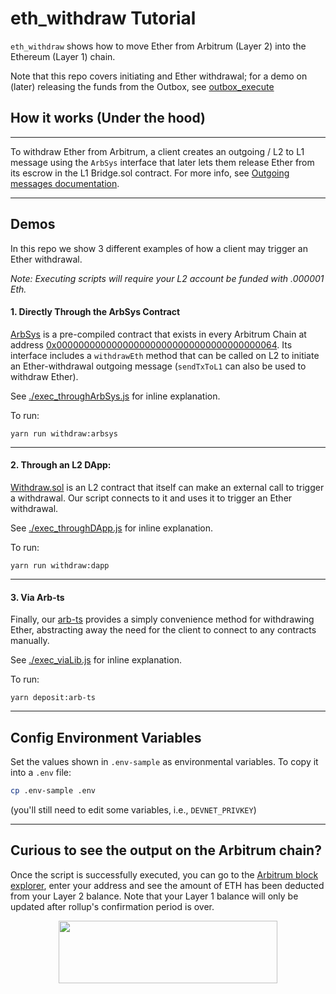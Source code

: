 # eth_withdraw Tutorial

`eth_withdraw` shows how to move Ether from Arbitrum (Layer 2) into the Ethereum (Layer 1) chain.

Note that this repo covers initiating and Ether withdrawal; for a demo on (later) releasing the funds from the Outbox, see [outbox_execute](../outbox-execute/README.md)

## How it works (Under the hood)

---

To withdraw Ether from Arbitrum, a client creates an outgoing / L2 to L1 message using the `ArbSys` interface that later lets them release Ether from its escrow in the L1 Bridge.sol contract. For more info, see [Outgoing messages documentation](https://developer.offchainlabs.com/docs/l1_l2_messages#l2-to-l1-messages-lifecycle).

---

## Demos

In this repo we show 3 different examples of how a client may trigger an Ether withdrawal.

_Note: Executing scripts will require your L2 account be funded with .000001 Eth._

#### **1. Directly Through the ArbSys Contract**

[ArbSys](https://developer.offchainlabs.com/docs/arbsys) is a pre-compiled contract that exists in every Arbitrum Chain at address [0x0000000000000000000000000000000000000064](https://explorer.arbitrum.io/address/0x0000000000000000000000000000000000000064). Its interface includes a `withdrawEth` method that can be called on L2 to initiate an Ether-withdrawal outgoing message (`sendTxToL1` can also be used to withdraw Ether).

See [./exec_throughArbSys.js](./scripts/exec_throughArbSys.js) for inline explanation.

To run:

```
yarn run withdraw:arbsys
```

---

#### **2. Through an L2 DApp:**

[Withdraw.sol](./contracts/Deposit.sol) is an L2 contract that itself can make an external call to trigger a withdrawal. Our script connects to it and uses it to trigger an Ether withdrawal.

See [./exec_throughDApp.js](./scripts/exec_throughDApps.js) for inline explanation.

To run:

```
yarn run withdraw:dapp
```

---

#### 3. **Via Arb-ts**

Finally, our [arb-ts](https://github.com/OffchainLabs/arbitrum/tree/master/packages/arb-ts) provides a simply convenience method for withdrawing Ether, abstracting away the need for the client to connect to any contracts manually.

See [./exec_viaLib.js](./scripts/exec_viaLib.js) for inline explanation.

To run:

```
yarn deposit:arb-ts
```

---

## Config Environment Variables

Set the values shown in `.env-sample` as environmental variables. To copy it into a `.env` file:

```bash
cp .env-sample .env
```

(you'll still need to edit some variables, i.e., `DEVNET_PRIVKEY`)

---

## Curious to see the output on the Arbitrum chain?

Once the script is successfully executed, you can go to the [Arbitrum block explorer](https://rinkeby-explorer.arbitrum.io/#), enter your address and see the amount of ETH has been deducted from your Layer 2 balance. Note that your Layer 1 balance will only be updated after rollup's confirmation period is over.

<p align="center">
  <img width="350" height="100" src= "https://offchainlabs.com/static/media/full-logo.3271d3e8.png" />
</p>

